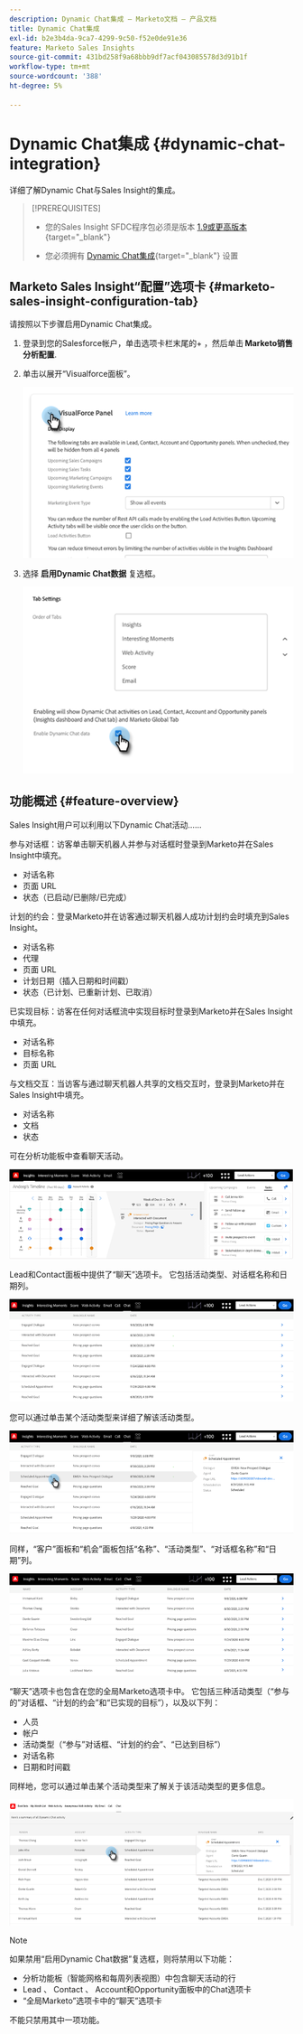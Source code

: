 ```yaml
---
description: Dynamic Chat集成 — Marketo文档 — 产品文档
title: Dynamic Chat集成
exl-id: b2e3b4da-9ca7-4299-9c50-f52e0de91e36
feature: Marketo Sales Insights
source-git-commit: 431bd258f9a68bbb9df7acf043085578d3d91b1f
workflow-type: tm+mt
source-wordcount: '388'
ht-degree: 5%

---
```


# Dynamic Chat集成 {#dynamic-chat-integration}

详细了解Dynamic Chat与Sales Insight的集成。

>[!PREREQUISITES]
>
>* 您的Sales Insight SFDC程序包必须是版本 [1.9或更高版本](/help/marketo/product-docs/marketo-sales-insight/msi-for-salesforce/upgrading/upgrading-your-msi-package.md){target="_blank"}
>
>* 您必须拥有 [Dynamic Chat集成](/help/marketo/product-docs/demand-generation/dynamic-chat/dynamic-chat-overview.md){target="_blank"} 设置

## Marketo Sales Insight“配置”选项卡 {#marketo-sales-insight-configuration-tab}

请按照以下步骤启用Dynamic Chat集成。

1. 登录到您的Salesforce帐户，单击选项卡栏末尾的+ ，然后单击 **Marketo销售分析配置**.

1. 单击以展开“Visualforce面板”。

   ![](assets/dynamic-chat-integration-1.png)

1. 选择 **启用Dynamic Chat数据** 复选框。

   ![](assets/dynamic-chat-integration-2.png)

## 功能概述 {#feature-overview}

Sales Insight用户可以利用以下Dynamic Chat活动……

参与对话框：访客单击聊天机器人并参与对话框时登录到Marketo并在Sales Insight中填充。

* 对话名称
* 页面 URL
* 状态（已启动/已删除/已完成）

计划的约会：登录Marketo并在访客通过聊天机器人成功计划约会时填充到Sales Insight。

* 对话名称
* 代理
* 页面 URL
* 计划日期（插入日期和时间戳）
* 状态（已计划、已重新计划、已取消）

已实现目标：访客在任何对话框流中实现目标时登录到Marketo并在Sales Insight中填充。

* 对话名称
* 目标名称
* 页面 URL

与文档交互：当访客与通过聊天机器人共享的文档交互时，登录到Marketo并在Sales Insight中填充。

* 对话名称
* 文档
* 状态

可在分析功能板中查看聊天活动。

![](assets/dynamic-chat-integration-3.png)

Lead和Contact面板中提供了“聊天”选项卡。 它包括活动类型、对话框名称和日期列。

![](assets/dynamic-chat-integration-4.png)

您可以通过单击某个活动类型来详细了解该活动类型。

![](assets/dynamic-chat-integration-5.png)

同样，“客户”面板和“机会”面板包括“名称”、“活动类型”、“对话框名称”和“日期”列。

![](assets/dynamic-chat-integration-6.png)

“聊天”选项卡也包含在您的全局Marketo选项卡中。 它包括三种活动类型（“参与的”对话框、“计划的约会”和“已实现的目标”），以及以下列：

* 人员
* 帐户
* 活动类型（“参与”对话框、“计划的约会”、“已达到目标”）
* 对话名称
* 日期和时间戳

同样地，您可以通过单击某个活动类型来了解关于该活动类型的更多信息。

![](assets/dynamic-chat-integration-7.png)

>[!NOTE]
>
>如果禁用“启用Dynamic Chat数据”复选框，则将禁用以下功能：
>
>* 分析功能板（智能网格和每周列表视图）中包含聊天活动的行
>* Lead 、 Contact 、 Account和Opportunity面板中的Chat选项卡
>* “全局Marketo”选项卡中的“聊天”选项卡
>
>不能只禁用其中一项功能。

